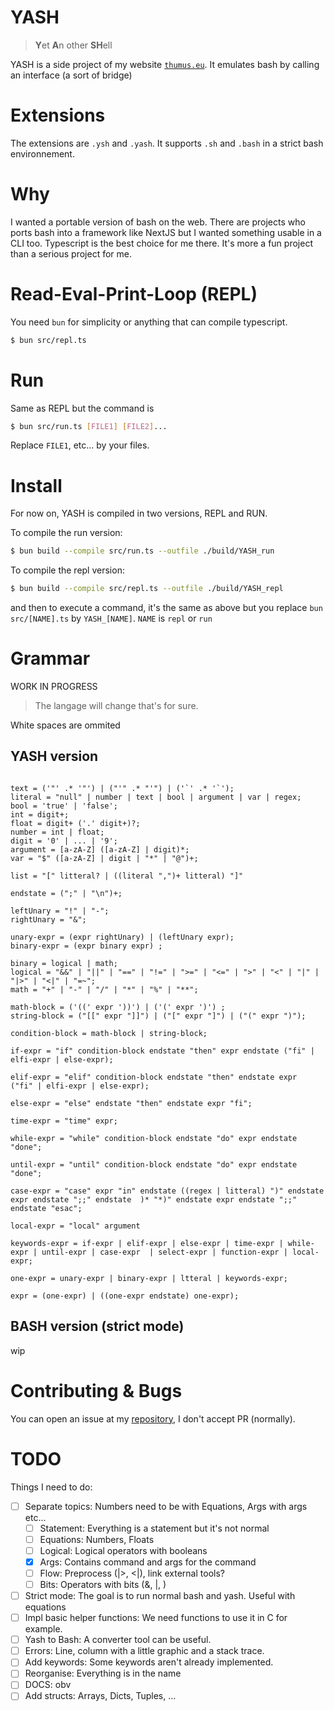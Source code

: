 # YASH

> **Y**et **A**n other **SH**ell

YASH is a side project of my website [`thumus.eu`](https://thumus.eu). It emulates bash by calling an interface (a sort of bridge)

# Extensions

The extensions are `.ysh` and `.yash`. It supports `.sh` and `.bash` in a strict bash environnement.

# Why

I wanted a portable version of bash on the web.
There are projects who ports bash into a framework like NextJS but I wanted something usable in a CLI too. Typescript is the best choice for me there. It's more a fun project than a serious project for me.

# Read-Eval-Print-Loop (REPL)

You need `bun` for simplicity or anything that can compile typescript.

```sh
$ bun src/repl.ts
```

# Run

Same as REPL but the command is

```sh
$ bun src/run.ts [FILE1] [FILE2]...
```

Replace `FILE1`, etc... by your files.

# Install

For now on, YASH is compiled in two versions, REPL and RUN.

To compile the run version:

```sh
$ bun build --compile src/run.ts --outfile ./build/YASH_run
```

To compile the repl version:

```sh
$ bun build --compile src/repl.ts --outfile ./build/YASH_repl
```

and then to execute a command, it's the same as above but you replace `bun src/[NAME].ts` by `YASH_[NAME]`. `NAME` is `repl` or `run`

# Grammar

WORK IN PROGRESS

> The langage will change that's for sure.

White spaces are ommited

## YASH version

```EBNF

text = ('"' .* '"') | ("'" .* "'") | ('`' .* '`');
literal = "null" | number | text | bool | argument | var | regex;
bool = 'true' | 'false';
int = digit+;
float = digit+ ('.' digit+)?;
number = int | float;
digit = '0' | ... | '9';
argument = [a-zA-Z] ([a-zA-Z] | digit)*;
var = "$" ([a-zA-Z] | digit | "*" | "@")+;

list = "[" litteral? | ((literal ",")+ litteral) "]"

endstate = (";" | "\n")+;

leftUnary = "!" | "-";
rightUnary = "&";

unary-expr = (expr rightUnary) | (leftUnary expr);
binary-expr = (expr binary expr) ;

binary = logical | math;
logical = "&&" | "||" | "==" | "!=" | ">=" | "<=" | ">" | "<" | "|" | "|>" | "<|" | "=~";
math = "+" | "-" | "/" | "*" | "%" | "**";

math-block = ('((' expr '))') | ('(' expr ')') ;
string-block = ("[[" expr "]]") | ("[" expr "]") | ("(" expr ")");

condition-block = math-block | string-block;

if-expr = "if" condition-block endstate "then" expr endstate ("fi" | elfi-expr | else-expr);

elif-expr = "elif" condition-block endstate "then" endstate expr  ("fi" | elfi-expr | else-expr);

else-expr = "else" endstate "then" endstate expr "fi";

time-expr = "time" expr;

while-expr = "while" condition-block endstate "do" expr endstate "done";

until-expr = "until" condition-block endstate "do" expr endstate "done";

case-expr = "case" expr "in" endstate ((regex | litteral) ")" endstate expr endstate ";;" endstate  )* "*)" endstate expr endstate ";;" endstate "esac"; 

local-expr = "local" argument

keywords-expr = if-expr | elif-expr | else-expr | time-expr | while-expr | until-expr | case-expr  | select-expr | function-expr | local-expr;

one-expr = unary-expr | binary-expr | ltteral | keywords-expr;

expr = (one-expr) | ((one-expr endstate) one-expr);
```

## BASH version (strict mode)

wip

# Contributing & Bugs

You can open an issue at my [repository](https://github.com/Thumuss/yash.thumus.eu/issues), I don't accept PR (normally).

# TODO

Things I need to do:

- [ ] Separate topics: Numbers need to be with Equations, Args with args etc...
    - [ ] Statement: Everything is a statement but it's not normal
    - [ ] Equations: Numbers, Floats
    - [ ] Logical: Logical operators with booleans
    - [x] Args: Contains command and args for the command
    - [ ] Flow: Preprocess (|>, <|), link external tools?
    - [ ] Bits: Operators with bits (&, |, )
- [ ] Strict mode: The goal is to run normal bash and yash. Useful with equations
- [ ] Impl basic helper functions: We need functions to use it in C for example.
- [ ] Yash to Bash: A converter tool can be useful. 
- [ ] Errors: Line, column with a little graphic and a stack trace.
- [ ] Add keywords: Some keywords aren't already implemented.
- [ ] Reorganise: Everything is in the name
- [ ] DOCS: obv
- [ ] Add structs: Arrays, Dicts, Tuples, ...
